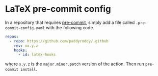 # LaTeX pre-commit config

In a repository that requires [pre-commit](https://pre-commit.com), simply add
a file called `.pre-commit-config.yaml` with the following code.

```yaml
repos:
  - repo: https://github.com/paddyroddy/.github
    rev: vx.y.z
    hooks:
      - id: latex-hooks
```

where `x.y.z` is the `major.minor.patch` version of the action. Then run
`pre-commit install`.
